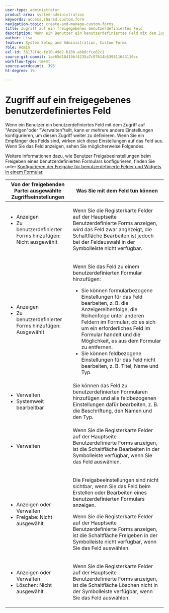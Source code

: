 ```yaml
---
user-type: administrator
product-area: system-administration
keywords: access,shared,custom,form
navigation-topic: create-and-manage-custom-forms
title: Zugriff auf ein freigegebenes benutzerdefiniertes Feld
description: Wenn ein Benutzer ein benutzerdefiniertes Feld mit dem Zugriff auf "Anzeigen"oder "Verwalten"teilt, kann er mehrere andere Einstellungen konfigurieren, um diesen Zugriff weiter zu definieren. Wenn Sie ein Empfänger des Felds sind, wirken sich diese Einstellungen auf das Feld aus. Wenn Sie das Feld anzeigen, sehen Sie möglicherweise Folgendes.
author: Lisa
feature: System Setup and Administration, Custom Forms
role: Admin
exl-id: 36172f4c-fe10-49d2-b10b-abb0cfce62c1
source-git-commit: 1ae65d18419bf4235a7c97614b539811643110cc
workflow-type: tm+mt
source-wordcount: '395'
ht-degree: 1%

---
```


# Zugriff auf ein freigegebenes benutzerdefiniertes Feld

Wenn ein Benutzer ein benutzerdefiniertes Feld mit dem Zugriff auf &quot;Anzeigen&quot;oder &quot;Verwalten&quot;teilt, kann er mehrere andere Einstellungen konfigurieren, um diesen Zugriff weiter zu definieren. Wenn Sie ein Empfänger des Felds sind, wirken sich diese Einstellungen auf das Feld aus. Wenn Sie das Feld anzeigen, sehen Sie möglicherweise Folgendes.

Weitere Informationen dazu, wie Benutzer Freigabeeinstellungen beim Freigeben eines benutzerdefinierten Formulars konfigurieren, finden Sie unter [Konfigurieren der Freigabe für benutzerdefinierte Felder und Widgets in einem Formular](/help/quicksilver/administration-and-setup/customize-workfront/create-manage-custom-forms/form-designer/manage-a-form/share-custom-fields.md).

<table style="table-layout:auto"> 
 <col> 
 <col> 
 <thead> 
  <tr> 
   <th>Von der freigebenden Partei ausgewählte Zugriffseinstellungen</th> 
   <th>Was Sie mit dem Feld tun können</th> 
  </tr> 
 </thead> 
 <tbody> 
  <tr> 
   <td> 
    <ul> 
     <li>Anzeigen</li> 
     <li>Zu benutzerdefinierter Forms hinzufügen: Nicht ausgewählt</li> 
    </ul> </td> 
   <td> <p>Wenn Sie die Registerkarte Felder auf der Hauptseite Benutzerdefinierte Forms anzeigen, wird das Feld zwar angezeigt, die Schaltfläche Bearbeiten ist jedoch bei der Feldauswahl in der Symbolleiste nicht verfügbar.</p> </td> 
  </tr> 
  <tr> 
   <td> 
    <ul> 
     <li>Anzeigen</li> 
     <li>Zu benutzerdefinierter Forms hinzufügen: Ausgewählt</li> 
    </ul> </td> 
   <td> <p>Wenn Sie das Feld zu einem benutzerdefinierten Formular hinzufügen:</p> 
    <ul> 
     <li>Sie können formularbezogene Einstellungen für das Feld bearbeiten, z. B. die Anzeigereihenfolge, die Reihenfolge unter anderen Feldern im Formular, ob es sich um ein erforderliches Feld im Formular handelt und die Möglichkeit, es aus dem Formular zu entfernen.</li> 
     <li>Sie können feldbezogene Einstellungen für das Feld nicht bearbeiten, z. B. Titel, Name und Typ.</li> 
    </ul> </td> 
  </tr> 
  <tr> 
   <td> 
    <ul> 
     <li>Verwalten</li> 
     <li>Systemweit bearbeitbar</li> 
    </ul> </td> 
   <td>Sie können das Feld zu benutzerdefinierten Formularen hinzufügen und alle feldbezogenen Einstellungen dafür bearbeiten, z. B. die Beschriftung, den Namen und den Typ.</td> 
  </tr> 
  <tr> 
   <td> 
    <ul> 
     <li>Verwalten</li> 
    </ul> </td> 
   <td> <p>Wenn Sie die Registerkarte Felder auf der Hauptseite Benutzerdefinierte Forms anzeigen, ist die Schaltfläche Bearbeiten in der Symbolleiste verfügbar, wenn Sie das Feld auswählen.</p> </td> 
  </tr> 
  <tr> 
   <td> 
    <ul> 
     <li>Anzeigen oder Verwalten</li> 
     <li>Freigabe: Nicht ausgewählt</li> 
    </ul> </td> 
   <td> <p>Die Freigabeeinstellungen sind nicht sichtbar, wenn Sie das Feld beim Erstellen oder Bearbeiten eines benutzerdefinierten Formulars anzeigen.</p> <p>Wenn Sie die Registerkarte Felder auf der Hauptseite Benutzerdefinierte Forms anzeigen, ist die Schaltfläche Freigeben in der Symbolleiste nicht verfügbar, wenn Sie das Feld auswählen.</p> </td> 
  </tr> 
  <tr> 
   <td> 
    <ul> 
     <li>Anzeigen oder Verwalten</li> 
     <li>Löschen: Nicht ausgewählt</li> 
    </ul> </td> 
   <td> <p>Wenn Sie die Registerkarte Felder auf der Hauptseite Benutzerdefinierte Forms anzeigen, ist die Schaltfläche Löschen nicht in der Symbolleiste verfügbar, wenn Sie das Feld auswählen.</p> </td> 
  </tr> 
 </tbody> 
</table>
